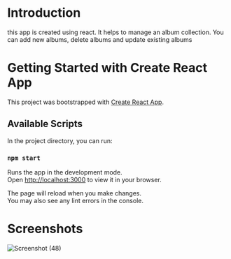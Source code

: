 # Introduction
this app is created using react. It helps to manage an album collection. You can add new albums, delete albums and update existing albums


# Getting Started with Create React App

This project was bootstrapped with [Create React App](https://github.com/facebook/create-react-app).

## Available Scripts

In the project directory, you can run:

### `npm start`

Runs the app in the development mode.\
Open [http://localhost:3000](http://localhost:3000) to view it in your browser.

The page will reload when you make changes.\
You may also see any lint errors in the console.

# Screenshots

![Screenshot (48)](https://user-images.githubusercontent.com/57364941/236677500-d2118968-1e08-4b50-b108-7ab922647b7c.png)



